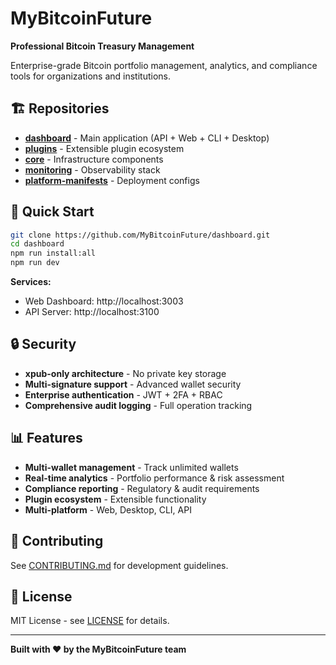 # MyBitcoinFuture

**Professional Bitcoin Treasury Management**

Enterprise-grade Bitcoin portfolio management, analytics, and compliance tools for organizations and institutions.

## 🏗️ Repositories

- **[dashboard](https://github.com/MyBitcoinFuture/dashboard)** - Main application (API + Web + CLI + Desktop)
- **[plugins](https://github.com/MyBitcoinFuture/plugins)** - Extensible plugin ecosystem
- **[core](https://github.com/MyBitcoinFuture/core)** - Infrastructure components
- **[monitoring](https://github.com/MyBitcoinFuture/monitoring)** - Observability stack
- **[platform-manifests](https://github.com/MyBitcoinFuture/platform-manifests)** - Deployment configs

## 🚀 Quick Start

```bash
git clone https://github.com/MyBitcoinFuture/dashboard.git
cd dashboard
npm run install:all
npm run dev
```

**Services:**
- Web Dashboard: http://localhost:3003
- API Server: http://localhost:3100

## 🔒 Security

- **xpub-only architecture** - No private key storage
- **Multi-signature support** - Advanced wallet security
- **Enterprise authentication** - JWT + 2FA + RBAC
- **Comprehensive audit logging** - Full operation tracking

## 📊 Features

- **Multi-wallet management** - Track unlimited wallets
- **Real-time analytics** - Portfolio performance & risk assessment
- **Compliance reporting** - Regulatory & audit requirements
- **Plugin ecosystem** - Extensible functionality
- **Multi-platform** - Web, Desktop, CLI, API

## 🤝 Contributing

See [CONTRIBUTING.md](../CONTRIBUTING.md) for development guidelines.

## 📄 License

MIT License - see [LICENSE](https://github.com/MyBitcoinFuture/.github/blob/main/LICENSE) for details.

---

**Built with ❤️ by the MyBitcoinFuture team**
